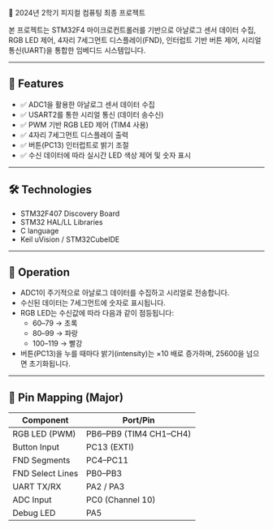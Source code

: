 🏫 2024년 2학기 피지컬 컴퓨팅 최종 프로젝트

본 프로젝트는 STM32F4 마이크로컨트롤러를 기반으로 아날로그 센서 데이터 수집, RGB LED 제어, 4자리 7세그먼트 디스플레이(FND), 인터럽트 기반 버튼 제어, 시리얼 통신(UART)을 통합한 임베디드 시스템입니다.

---

## 📌 Features

- ✅ ADC1을 활용한 아날로그 센서 데이터 수집
- ✅ USART2를 통한 시리얼 통신 (데이터 송수신)
- ✅ PWM 기반 RGB LED 제어 (TIM4 사용)
- ✅ 4자리 7세그먼트 디스플레이 출력
- ✅ 버튼(PC13) 인터럽트로 밝기 조절
- ✅ 수신 데이터에 따라 실시간 LED 색상 제어 및 숫자 표시

---

## 🛠️ Technologies

- STM32F407 Discovery Board
- STM32 HAL/LL Libraries
- C language
- Keil uVision / STM32CubeIDE

---

## 🧪 Operation

- ADC1이 주기적으로 아날로그 데이터를 수집하고 시리얼로 전송합니다.
- 수신된 데이터는 7세그먼트에 숫자로 표시됩니다.
- RGB LED는 수신값에 따라 다음과 같이 점등됩니다:
  - 60–79 → 초록
  - 80–99 → 파랑
  - 100–119 → 빨강
- 버튼(PC13)을 누를 때마다 밝기(intensity)는 ×10 배로 증가하며, 25600을 넘으면 초기화됩니다.


---

## 🧩 Pin Mapping (Major)

| Component        | Port/Pin         |
|------------------|------------------|
| RGB LED (PWM)    | PB6–PB9 (TIM4 CH1–CH4) |
| Button Input     | PC13 (EXTI)      |
| FND Segments     | PC4–PC11         |
| FND Select Lines | PB0–PB3          |
| UART TX/RX       | PA2 / PA3        |
| ADC Input        | PC0 (Channel 10) |
| Debug LED        | PA5              |

